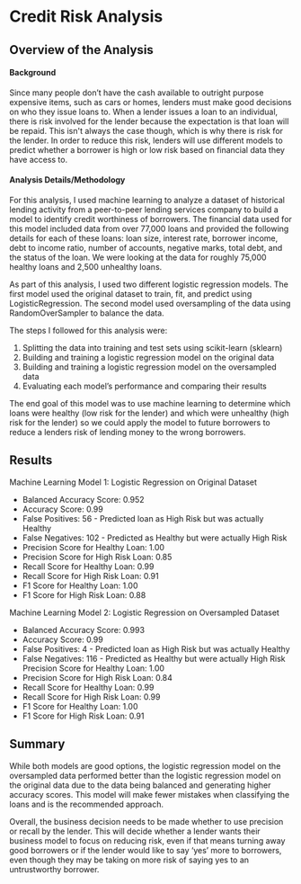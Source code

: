 # Credit Risk Analysis

## Overview of the Analysis

#### Background

Since many people don’t have the cash available to outright purpose expensive items, such as cars or homes, lenders must make good decisions on who they issue loans to. When a lender issues a loan to an individual, there is risk involved for the lender because the expectation is that loan will be repaid. This isn't always the case though, which is why there is risk for the lender. In order to reduce this risk, lenders will use different models to predict whether a borrower is high or low risk based on financial data they have access to. 

#### Analysis Details/Methodology

For this analysis, I used machine learning to analyze a dataset of historical lending activity from a peer-to-peer lending services company to build a model to identify credit worthiness of borrowers. The financial data used for this model included data from over 77,000 loans and provided the following details for each of these loans: loan size, interest rate, borrower income, debt to income ratio, number of accounts, negative marks, total debt, and the status of the loan. We were looking at the data for roughly 75,000 healthy loans and 2,500 unhealthy loans.  

As part of this analysis, I used two different logistic regression models. The first model used the original dataset to train, fit, and predict using LogisticRegression. The second model used oversampling of the data using RandomOverSampler to balance the data.

The steps I followed for this analysis were:
1.	Splitting the data into training and test sets using scikit-learn (sklearn)
2.	Building and training a logistic regression model on the original data 
3.	Building and training a logistic regression model on the oversampled data 
4.	Evaluating each model’s performance and comparing their results 

The end goal of this model was to use machine learning to determine which loans were healthy (low risk for the lender) and which were unhealthy (high risk for the lender) so we could apply the model to future borrowers to reduce a lenders risk of lending money to the wrong borrowers. 

## Results

Machine Learning Model 1: Logistic Regression on Original Dataset
* Balanced Accuracy Score: 0.952
* Accuracy Score: 0.99
* False Positives: 56 - Predicted loan as High Risk but was actually Healthy
* False Negatives: 102 - Predicted as Healthy but were actually High Risk
* Precision Score for Healthy Loan: 1.00
* Precision Score for High Risk Loan: 0.85
* Recall Score for Healthy Loan: 0.99
* Recall Score for High Risk Loan: 0.91
* F1 Score for Healthy Loan: 1.00
* F1 Score for High Risk Loan: 0.88

Machine Learning Model 2: Logistic Regression on Oversampled Dataset
* Balanced Accuracy Score: 0.993
*	Accuracy Score: 0.99
*	False Positives: 4 - Predicted loan as High Risk but was actually Healthy
*	False Negatives: 116 - Predicted as Healthy but were actually High Risk Precision Score for Healthy Loan: 1.00
*	Precision Score for High Risk Loan: 0.84
*	Recall Score for Healthy Loan: 0.99
*	Recall Score for High Risk Loan: 0.99
*	F1 Score for Healthy Loan: 1.00
*	F1 Score for High Risk Loan: 0.91


## Summary

While both models are good options, the logistic regression model on the oversampled data performed better than the logistic regression model on the original data due to the data being balanced and generating higher accuracy scores. This model will make fewer mistakes when classifying the loans and is the recommended approach.

Overall, the business decision needs to be made whether to use precision or recall by the lender. This will decide whether a lender wants their business model to focus on reducing risk, even if that means turning away good borrowers or if the lender would like to say ‘yes’ more to borrowers, even though they may be taking on more risk of saying yes to an untrustworthy borrower. 
